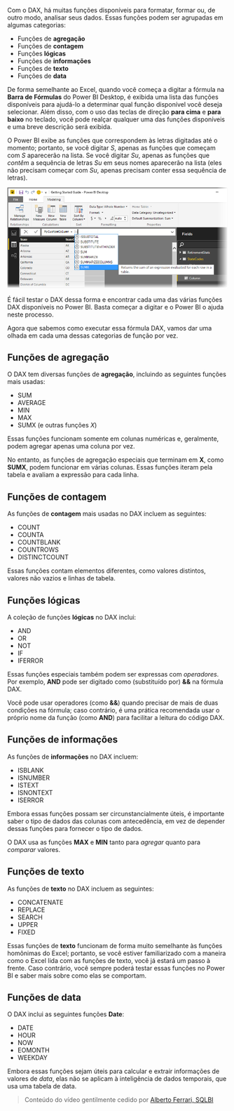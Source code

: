 Com o DAX, há muitas funções disponíveis para formatar, formar ou, de outro modo, analisar seus dados. Essas funções podem ser agrupadas em algumas categorias:

* Funções de **agregação**
* Funções de **contagem**
* Funções **lógicas**
* Funções de **informações**
* Funções de **texto**
* Funções de **data**

De forma semelhante ao Excel, quando você começa a digitar a fórmula na **Barra de Fórmulas** do Power BI Desktop, é exibida uma lista das funções disponíveis para ajudá-lo a determinar qual função disponível você deseja selecionar. Além disso, com o uso das teclas de direção **para cima** e **para baixo** no teclado, você pode realçar qualquer uma das funções disponíveis e uma breve descrição será exibida.

O Power BI exibe as funções que correspondem às letras digitadas até o momento; portanto, se você digitar *S*, apenas as funções que começam com *S* aparecerão na lista. Se você digitar *Su*, apenas as funções que *contêm* a sequência de letras *Su* em seus nomes aparecerão na lista (eles não precisam começar com *Su*, apenas precisam conter essa sequência de letras).

![](media/7-3-dax-functions/dax-functions_1.png)

É fácil testar o DAX dessa forma e encontrar cada uma das várias funções DAX disponíveis no Power BI. Basta começar a digitar e o Power BI o ajuda neste processo.

Agora que sabemos como executar essa fórmula DAX, vamos dar uma olhada em cada uma dessas categorias de função por vez.

## <a name="aggregation-functions"></a>Funções de agregação
O DAX tem diversas funções de **agregação**, incluindo as seguintes funções mais usadas:

* SUM
* AVERAGE
* MIN
* MAX
* SUMX (e outras funções *X*)

Essas funções funcionam somente em colunas numéricas e, geralmente, podem agregar apenas uma coluna por vez.

No entanto, as funções de agregação especiais que terminam em **X**, como **SUMX**, podem funcionar em várias colunas. Essas funções iteram pela tabela e avaliam a expressão para cada linha.

## <a name="counting-functions"></a>Funções de contagem
As funções de **contagem** mais usadas no DAX incluem as seguintes:

* COUNT
* COUNTA
* COUNTBLANK
* COUNTROWS
* DISTINCTCOUNT

Essas funções contam elementos diferentes, como valores distintos, valores não vazios e linhas de tabela.

## <a name="logical-functions"></a>Funções lógicas
A coleção de funções **lógicas** no DAX inclui:

* AND
* OR
* NOT
* IF
* IFERROR

Essas funções especiais também podem ser expressas com *operadores*. Por exemplo, **AND** pode ser digitado como (substituído por) **&&** na fórmula DAX.

Você pode usar operadores (como **&&**) quando precisar de mais de duas condições na fórmula; caso contrário, é uma prática recomendada usar o próprio nome da função (como **AND**) para facilitar a leitura do código DAX.

## <a name="information-functions"></a>Funções de informações
As funções de **informações** no DAX incluem:

* ISBLANK
* ISNUMBER
* ISTEXT
* ISNONTEXT
* ISERROR

Embora essas funções possam ser circunstancialmente úteis, é importante saber o tipo de dados das colunas com antecedência, em vez de depender dessas funções para fornecer o tipo de dados.

O DAX usa as funções **MAX** e **MIN** tanto para *agregar* quanto para *comparar* valores.

## <a name="text-functions"></a>Funções de texto
As funções de **texto** no DAX incluem as seguintes:

* CONCATENATE
* REPLACE
* SEARCH
* UPPER
* FIXED

Essas funções de **texto** funcionam de forma muito semelhante às funções homônimas do Excel; portanto, se você estiver familiarizado com a maneira como o Excel lida com as funções de texto, você já estará um passo à frente. Caso contrário, você sempre poderá testar essas funções no Power BI e saber mais sobre como elas se comportam.

## <a name="date-functions"></a>Funções de data
O DAX inclui as seguintes funções **Date**:

* DATE
* HOUR
* NOW
* EOMONTH
* WEEKDAY

Embora essas funções sejam úteis para calcular e extrair informações de valores de *data*, elas não se aplicam à inteligência de dados temporais, que usa uma tabela de data.

> Conteúdo do vídeo gentilmente cedido por [Alberto Ferrari, SQLBI](http://www.sqlbi.com/learning-dax/?utm_source=powerbi&utm_medium=marketing&utm_campaign=after-summit)
> 
> 

